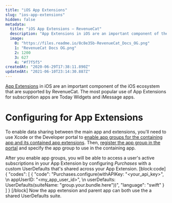 ```yaml
---
title: "iOS App Extensions"
slug: "ios-app-extensions"
hidden: false
metadata: 
  title: "iOS App Extensions – RevenueCat"
  description: "App Extensions in iOS are an important component of the iOS ecosystem that are supported by RevenueCat. The most popular use of App Extensions for subscription apps are Today Widgets and iMessage apps."
  image: 
    0: "https://files.readme.io/8c8e35b-RevenueCat_Docs_OG.png"
    1: "RevenueCat Docs OG.png"
    2: 1200
    3: 627
    4: "#f7f5f5"
createdAt: "2020-06-29T17:38:11.890Z"
updatedAt: "2021-06-10T23:14:30.887Z"
---
```

[App Extensions](https://developer.apple.com/app-extensions/) in iOS are an important component of the iOS ecosystem that are supported by RevenueCat. The most popular use of App Extensions for subscription apps are Today Widgets and iMessage apps.

# Configuring for App Extensions

To enable data sharing between the main app and extensions, you'll need to use Xcode or the Developer portal to [enable app groups for the containing app and its contained app extensions](https://developer.apple.com/library/archive/documentation/General/Conceptual/ExtensibilityPG/ExtensionScenarios.html#//apple_ref/doc/uid/TP40014214-CH21-SW1). Then, [register the app group in the portal](https://developer.apple.com/library/archive/documentation/Miscellaneous/Reference/EntitlementKeyReference/Chapters/EnablingAppSandbox.html#//apple_ref/doc/uid/TP40011195-CH4-SW19) and specify the app group to use in the containing app.

After you enable app groups, you will be able to access a user's active subscriptions in your App Extension by configuring *Purchases* with a custom UserDefaults that's shared across your App Extension.
[block:code]
{
  "codes": [
    {
      "code": "Purchases.configure(withAPIKey: \"<your_api_key>\", \n                    appUserID: \"<my_app_user_id>\", \n                     userDefaults: UserDefaults(suiteName: \"group.your.bundle.here\"))",
      "language": "swift"
    }
  ]
}
[/block]
Now the app extension and parent app can both use the a shared UserDefaults suite.